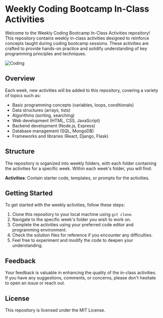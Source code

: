 
# Weekly Coding Bootcamp In-Class Activities

Welcome to the Weekly Coding Bootcamp In-Class Activities repository! This repository contains weekly in-class activities designed to reinforce concepts taught during coding bootcamp sessions. These activities are crafted to provide hands-on practice and solidify understanding of key programming principles and techniques.

![Coding](https://codingbootcamps.io/wp-content/uploads/m15.png)

## Overview

Each week, new activities will be added to this repository, covering a variety of topics such as:

-   Basic programming concepts (variables, loops, conditionals)
-   Data structures (arrays, lists)
-   Algorithms (sorting, searching)
-   Web development (HTML, CSS, JavaScript)
-   Backend development (Node.js, Express)
-   Database management (SQL, MongoDB)
-   Frameworks and libraries (React, Django, Flask)

## Structure

The repository is organized into weekly folders, with each folder containing the activities for a specific week. Within each week's folder, you will find:

**Activities**: Contain starter code, templates, or prompts for the activities.


## Getting Started

To get started with the weekly activities, follow these steps:

1.  Clone this repository to your local machine using `git clone`.
2.  Navigate to the specific week's folder you wish to work on.
3. Complete the activities using your preferred code editor and programming environment.
5.  Check the solution files for reference if you encounter any difficulties.
6.  Feel free to experiment and modify the code to deepen your understanding.


## Feedback

Your feedback is valuable in enhancing the quality of the in-class activities. If you have any suggestions, comments, or concerns, please don't hesitate to open an issue or reach out.

## License

This repository is licensed under the MIT License.
